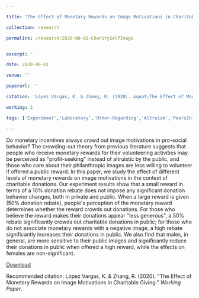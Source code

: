 ```yaml
---

title: "The Effect of Monetary Rewards on Image Motivations in Charitable Giving"

collection: research

permalink: /research/2020-06-01-CharitySelfImage


excerpt: ''

date: 2020-06-01

venue: ''

paperurl: ''

citation: 'López Vargas, K. & Zhang, R. (2020). &quot;The Effect of Monetary Rewards on Image Motivations in Charitable Giving.&quot; <i>Working Paper</i>.'

working: 2

tags: ['Experiment','Laboratory','Other-Regarding','Altruism','PeersInfluence']

---
```

Do monetary incentives always crowd out image motivations in pro-social behavior? The crowding-out theory from previous literature suggests that people who receive monetary rewards for their volunteering activities may be perceived as "profit-seeking" instead of altruistic by the public, and those who care about their philanthropic images are less willing to volunteer if offered a public reward. In this paper, we study the effect of different levels of monetary rewards on image motivations in the context of charitable donations. Our experiment results show that a small reward in terms of a 10% donation rebate does not impose any significant donation behavior changes, both in private and public. When a large reward is given (50% donation rebate), people's perception of the monetary reward determines whether the reward crowds out donations. For those who believe the reward makes their donations appear "less generous", a 50% rebate significantly crowds out charitable donations in public; for those who do not associate monetary rewards with a negative image, a high rebate significantly increases their donations in public. We also find that males, in general, are more sensitive to their public images and significantly reduce their donations in public when offered a high reward, while the effects on females are non-significant.

[Download]()

Recommended citation: López Vargas, K. & Zhang, R. (2020). &quot;The Effect of Monetary Rewards on Image Motivations in Charitable Giving.&quot; <i>Working Paper</i>.
